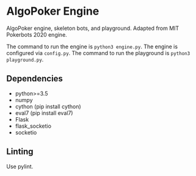 # AlgoPoker Engine
AlgoPoker engine, skeleton bots, and playground. Adapted from MIT Pokerbots 2020 engine.

The command to run the engine is ```python3 engine.py```. The engine is configured via ```config.py```.
The command to run the playground is ```python3 playground.py```.

## Dependencies
 - python>=3.5
 - numpy
 - cython (pip install cython)
 - eval7 (pip install eval7)
 - Flask
 - flask_socketio
 - socketio
## Linting
Use pylint.
